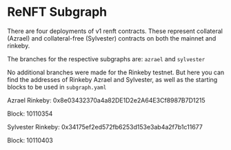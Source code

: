 # ReNFT Subgraph

There are four deployments of v1 renft contracts. These represent collateral (Azrael) and collateral-free (Sylvester) contracts on both the mainnet and rinkeby.

The branches for the respective subgraphs are:
`azrael`
and
`sylvester`

No additional branches were made for the Rinkeby testnet. But here you can find the addresses
of Rinkeby Azrael and Sylvester, as well as the starting blocks to be used in `subgraph.yaml`

Azrael Rinkeby: 0x8e03432370a4a82DE1D2e2A64E3Cf8987B7D1215

Block: 10110354

Sylvester Rinkeby: 0x34175ef2ed572fb6253d153e3ab4a2f7b1c11677

Block: 10110403

